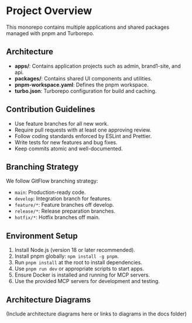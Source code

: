 # Project Overview

This monorepo contains multiple applications and shared packages managed with pnpm and Turborepo.

## Architecture

- **apps/**: Contains application projects such as admin, brand1-site, and api.
- **packages/**: Contains shared UI components and utilities.
- **pnpm-workspace.yaml**: Defines the pnpm workspace.
- **turbo.json**: Turborepo configuration for build and caching.

## Contribution Guidelines

- Use feature branches for all new work.
- Require pull requests with at least one approving review.
- Follow coding standards enforced by ESLint and Prettier.
- Write tests for new features and bug fixes.
- Keep commits atomic and well-documented.

## Branching Strategy

We follow GitFlow branching strategy:

- `main`: Production-ready code.
- `develop`: Integration branch for features.
- `feature/*`: Feature branches off develop.
- `release/*`: Release preparation branches.
- `hotfix/*`: Hotfix branches off main.

## Environment Setup

1. Install Node.js (version 18 or later recommended).
2. Install pnpm globally: `npm install -g pnpm`.
3. Run `pnpm install` at the root to install dependencies.
4. Use `pnpm run dev` or appropriate scripts to start apps.
5. Ensure Docker is installed and running for MCP servers.
6. Use the provided MCP servers for development and testing.

## Architecture Diagrams

(Include architecture diagrams here or links to diagrams in the docs folder)
